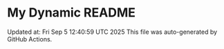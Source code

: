 # My Dynamic README
Updated at: Fri Sep  5 12:40:59 UTC 2025
This file was auto-generated by GitHub Actions.

